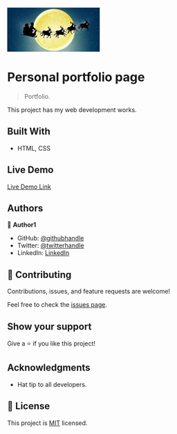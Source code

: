 ![](images.jfif)


# Personal portfolio page

> Portfolio.

This project has my web development works.


## Built With

- HTML, CSS


## Live Demo

[Live Demo Link](https://backtofayton.github.io/portfolio/)


## Authors

👤 **Author1**

- GitHub: [@githubhandle](https://github.com/backtofayton)
- Twitter: [@twitterhandle](https://twitter.com/topragagiden)
- LinkedIn: [LinkedIn](https://linkedin.com/in/damdafayton)


## 🤝 Contributing

Contributions, issues, and feature requests are welcome!

Feel free to check the [issues page](../../issues/).


## Show your support

Give a ⭐️ if you like this project!


## Acknowledgments

- Hat tip to all developers.


## 📝 License

This project is [MIT](./MIT.md) licensed.